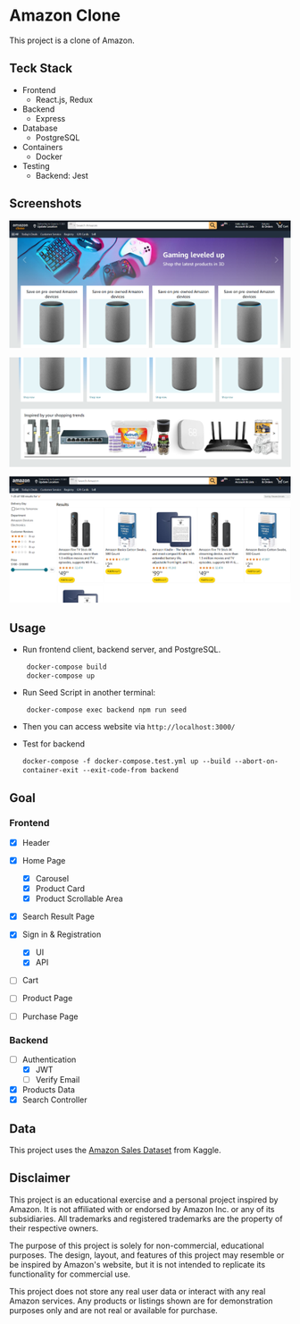 # Amazon Clone

This project is a clone of Amazon.

## Teck Stack

- Frontend
  - React.js, Redux
- Backend
  - Express
- Database
  - PostgreSQL
- Containers
  - Docker
- Testing
  - Backend: Jest

## Screenshots

![1721050030266](image/README/1721050030266.png)

![1716561572598](image/README/1716561572598.png)

![1719405214235](image/README/1719405214235.png)

## Usage

- Run frontend client, backend server, and PostgreSQL.
  ```
   docker-compose build
   docker-compose up
  ```

- Run Seed Script in another terminal:
  ```
   docker-compose exec backend npm run seed
  ```

- Then you can access website via `http://localhost:3000/`

- Test for backend
  ```
  docker-compose -f docker-compose.test.yml up --build --abort-on-container-exit --exit-code-from backend
  ```

## Goal

### Frontend

* [X] Header
* [X] Home Page

  * [X] Carousel
  * [X] Product Card
  * [X] Product Scrollable Area
* [X] Search Result Page
* [X] Sign in & Registration
  * [X] UI
  * [X] API
* [ ] Cart
* [ ] Product Page
* [ ] Purchase Page

### Backend

- [ ] Authentication
  - [X] JWT
  - [ ] Verify Email
- [X] Products Data
- [X] Search Controller

## Data

This project uses the [Amazon Sales Dataset](https://www.kaggle.com/datasets/karkavelrajaj/amazon-sales-dataset) from Kaggle.

## Disclaimer

This project is an educational exercise and a personal project inspired by Amazon. It is not affiliated with or endorsed by Amazon Inc. or any of its subsidiaries. All trademarks and registered trademarks are the property of their respective owners.

The purpose of this project is solely for non-commercial, educational purposes. The design, layout, and features of this project may resemble or be inspired by Amazon's website, but it is not intended to replicate its functionality for commercial use.

This project does not store any real user data or interact with any real Amazon services. Any products or listings shown are for demonstration purposes only and are not real or available for purchase.
